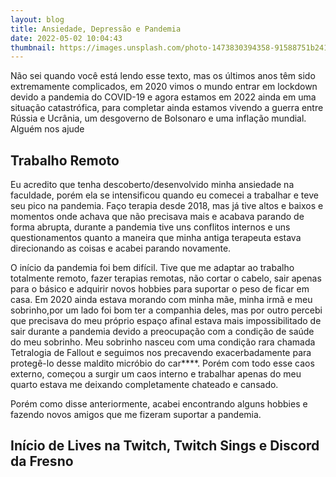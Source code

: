 ```yaml
---
layout: blog
title: Ansiedade, Depressão e Pandemia
date: 2022-05-02 10:04:43
thumbnail: https://images.unsplash.com/photo-1473830394358-91588751b241?ixlib=rb-1.2.1&ixid=MnwxMjA3fDB8MHxzZWFyY2h8MTZ8fGRlcHJlc3NlZHxlbnwwfHwwfHw%3D&w=1000&q=80
---
```

Não sei quando você está lendo esse texto, mas os últimos anos têm sido extremamente complicados, em 2020 vimos o mundo entrar em lockdown devido a pandemia do COVID-19 e agora estamos em 2022 ainda em uma situação catastrófica, para completar ainda estamos vivendo a guerra entre Rússia e Ucrânia, um desgoverno de Bolsonaro e uma inflação mundial. Alguém nos ajude

## Trabalho Remoto

Eu acredito que tenha descoberto/desenvolvido minha ansiedade na faculdade, porém ela se intensificou quando eu comecei a trabalhar e teve seu pico na pandemia. Faço terapia desde 2018, mas já tive altos e baixos e momentos onde achava que não precisava mais e acabava parando de forma abrupta, durante a pandemia tive uns conflitos internos e uns questionamentos quanto a maneira que minha antiga terapeuta estava direcionando as coisas e acabei parando novamente.

O início da pandemia foi bem difícil. Tive que me adaptar ao trabalho totalmente remoto, fazer terapias remotas, não cortar o cabelo, sair apenas para o básico e adquirir novos hobbies para suportar o peso de ficar em casa. Em 2020 ainda estava morando com minha mãe, minha irmã e meu sobrinho,por um lado foi bom ter a companhia deles, mas por outro percebi que precisava do meu próprio espaço afinal estava mais impossibilitado de sair durante a pandemia devido a preocupação com a condição de saúde do meu sobrinho. Meu sobrinho nasceu com uma condição rara chamada Tetralogia de Fallout e seguimos nos precavendo exacerbadamente para protegê-lo desse maldito micróbio do car****. Porém com todo esse caos externo, começou a surgir um caos interno e trabalhar apenas do meu quarto estava me deixando completamente chateado e cansado.

Porém como disse anteriormente, acabei encontrando alguns hobbies e fazendo novos amigos que me fizeram suportar a pandemia.

## Início de Lives na Twitch, Twitch Sings e Discord da Fresno


